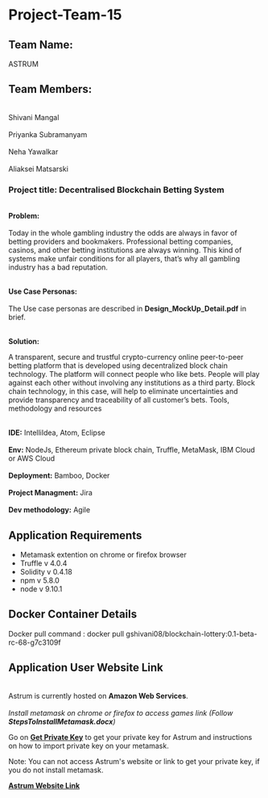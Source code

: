 # Project-Team-15

## Team Name:
ASTRUM

## Team Members: 
 <br> Shivani Mangal</br>
 <br> Priyanka Subramanyam </br> 
 <br> Neha Yawalkar</br>
 <br>Aliaksei Matsarski</br>
  
### Project title:  Decentralised Blockchain Betting System 

<br><b>Problem: </br></b>
<br>Today in the whole gambling industry the odds are always in favor of betting providers and bookmakers. Professional betting companies, casinos, and other betting institutions are always winning. This kind of systems make unfair conditions for all players, that’s why all gambling industry has a bad reputation. </br>


<br><b>Use Case Personas: </br></b>  
The Use case personas are described in **Design_MockUp_Detail.pdf** in brief.
      
<br><b>Solution: </br></b>
 
A transparent, secure and trustful crypto-currency online peer-to-peer betting platform that is developed using decentralized block chain technology. 
The platform will connect people who like bets. People will play against each other without involving any institutions as a third party. Block chain technology, in this case, will help to eliminate uncertainties and provide transparency and traceability of all customer’s bets. 
Tools, methodology and resources 

<br><b>IDE:</b> IntelliIdea, Atom, Eclipse</br>
<br><b>Env:</b> NodeJs, Ethereum private block chain, Truffle, MetaMask, IBM Cloud or AWS Cloud</br> 
<b><br>Deployment:</b> Bamboo, Docker</br>
<br><b>Project Managment:</b> Jira</br>
<br><b>Dev methodology:</b> Agile </br>

## Application Requirements
- Metamask extention on chrome or firefox browser
- Truffle v 4.0.4
- Solidity v 0.4.18
- npm v 5.8.0
- node v 9.10.1

## Docker Container Details
Docker pull command : docker pull gshivani08/blockchain-lottery:0.1-beta-rc-68-g7c3109f

## Application User Website Link
<br>Astrum is currently hosted on **Amazon Web Services**.</br>
<br>*Install metamask on chrome or firefox to access games link (Follow **StepsToInstallMetamask.docx**)*</br>




Go on  **[Get Private Key](http://34.218.215.190:3000/#/metamask)** to get your private key for Astrum and instructions on how to import private key on your metamask.

Note: You can not access Astrum's website or link to get your private key, if you do not install metamask.

**[Astrum Website Link](http://34.218.215.190:3000)**







